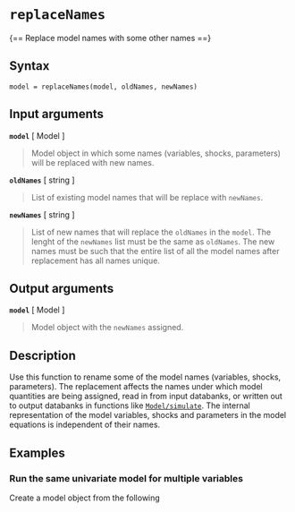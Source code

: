 # `replaceNames`

{== Replace model names with some other names ==}


## Syntax

    model = replaceNames(model, oldNames, newNames)


## Input arguments

__`model`__ [ Model ]
>
> Model object in which some names (variables, shocks, parameters) will be
> replaced with new names. 
>

__`oldNames`__ [ string ] 
>
> List of existing model names that will be replace with `newNames`.
>

__`newNames`__ [ string ]
>
> List of new names that will replace the `oldNames` in the `model`. The
> lenght of the `newNames` list must be the same as `oldNames`. The new
> names must be such that the entire list of all the model names after
> replacement has all names unique.
>

## Output arguments

__`model`__ [ Model ]
>
> Model object with the `newNames` assigned.
>


## Description

Use this function to rename some of the model names (variables, shocks,
parameters). The replacement affects the names under which model quantities
are being assigned, read in from input databanks, or written out to output
databanks in functions like [`Model/simulate`](simulate.md). The internal
representation of the model variables, shocks and parameters in the model
equations is independent of their names.


## Examples

### Run the same univariate model for multiple variables

Create a model object from the following 
